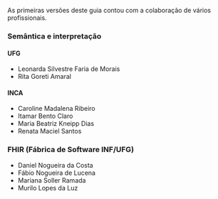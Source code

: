 As primeiras versões deste guia contou com a colaboração de vários profissionais.

### Semântica e interpretação

#### UFG
- Leonarda Silvestre Faria de Morais
- Rita Goreti Amaral 

#### INCA

- Caroline Madalena Ribeiro
- Itamar Bento Claro
- Maria Beatriz Kneipp Dias
- Renata Maciel Santos

### FHIR (Fábrica de Software INF/UFG)

- Daniel Nogueira da Costa
- Fábio Nogueira de Lucena
- Mariana Soller Ramada
- Murilo Lopes da Luz
